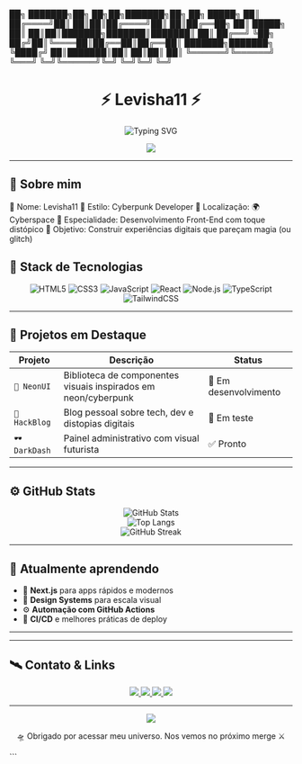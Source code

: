 



██╗     ███████╗██╗   ██╗██╗███████╗██╗  ██╗ █████╗ 
██║     ██╔════╝██║   ██║██║██╔════╝██║  ██║██╔══██╗
██║     █████╗  ██║   ██║██║███████╗███████║███████║
██║     ██╔══╝  ╚██╗ ██╔╝██║╚════██║██╔══██║██╔══██║
███████╗███████╗ ╚████╔╝ ██║███████║██║  ██║██║  ██║
╚══════╝╚══════╝  ╚═══╝  ╚═╝╚══════╝╚═╝  ╚═╝╚═╝  ╚═╝

<h1 align="center">⚡ Levisha11 ⚡</h1>

<p align="center">
  <img src="https://readme-typing-svg.demolab.com?font=Share+Tech+Mono&size=25&duration=3000&color=00FFF7&center=true&vCenter=true&width=600&lines=Codificando+no+limite+da+realidade...;Explorando+o+universo+da+tecnologia+cyberpunk.;404+-+Limites+não+encontrados" alt="Typing SVG" />
</p>

<p align="center">
  <img src="https://capsule-render.vercel.app/api?type=waving&height=100&color=gradient&text=Bem-vindx%20ao%20universo%20de%20Levisha11&fontAlign=50&fontColor=00FFF7&desc=Hackeando%20a%20Matrix%20desde%2020XX&descAlign=50&descSize=15" />
</p>

---

## 👤 Sobre mim


🔹 Nome: Levisha11
🔹 Estilo: Cyberpunk Developer
🔹 Localização: 🌍 Cyberspace
🔹 Especialidade: Desenvolvimento Front-End com toque distópico
🔹 Objetivo: Construir experiências digitais que pareçam magia (ou glitch)




## 🧪 Stack de Tecnologias

<div align="center">

![HTML5](https://img.shields.io/badge/HTML5-FF0050?style=for-the-badge\&logo=html5\&logoColor=white)
![CSS3](https://img.shields.io/badge/CSS3-00E5FF?style=for-the-badge\&logo=css3\&logoColor=white)
![JavaScript](https://img.shields.io/badge/JavaScript-F7DF1E?style=for-the-badge\&logo=javascript\&logoColor=black)
![React](https://img.shields.io/badge/React-61DAFB?style=for-the-badge\&logo=react\&logoColor=black)
![Node.js](https://img.shields.io/badge/Node.js-08F79A?style=for-the-badge\&logo=node.js\&logoColor=black)
![TypeScript](https://img.shields.io/badge/TypeScript-3178C6?style=for-the-badge\&logo=typescript\&logoColor=white)
![TailwindCSS](https://img.shields.io/badge/Tailwind-38BDF8?style=for-the-badge\&logo=tailwindcss\&logoColor=white)

</div>

---

## 🧩 Projetos em Destaque

| Projeto        | Descrição                                                      | Status                |
| -------------- | -------------------------------------------------------------- | --------------------- |
| `🌃 NeonUI`    | Biblioteca de componentes visuais inspirados em neon/cyberpunk | 🔧 Em desenvolvimento |
| `🌌 HackBlog`  | Blog pessoal sobre tech, dev e distopias digitais              | 🧪 Em teste           |
| `🕶️ DarkDash` | Painel administrativo com visual futurista                     | ✅ Pronto              |

---

## ⚙️ GitHub Stats

<div align="center">

![GitHub Stats](https://github-readme-stats.vercel.app/api?username=Levisha11\&show_icons=true\&theme=tokyonight\&hide_border=true) <br>
![Top Langs](https://github-readme-stats.vercel.app/api/top-langs/?username=Levisha11\&layout=compact\&theme=tokyonight\&hide_border=true) <br>
![GitHub Streak](https://streak-stats.demolab.com?user=Levisha11\&theme=neon-palenight\&hide_border=true)

</div>

---

## 🔮 Atualmente aprendendo

* 🔧 **Next.js** para apps rápidos e modernos
* 🧠 **Design Systems** para escala visual
* ⚙️ **Automação com GitHub Actions**
* 🧬 **CI/CD** e melhores práticas de deploy

---

---

## 🛰️ Contato & Links

<p align="center">
  <a href="https://github.com/Levisha11" target="_blank">
    <img src="https://img.shields.io/badge/GitHub-0D1117?style=for-the-badge&logo=github&logoColor=00FFF7" />
  </a>
  <a href="https://linkedin.com/in/SEU-LINKEDIN" target="_blank">
    <img src="https://img.shields.io/badge/LinkedIn-1C1C1C?style=for-the-badge&logo=linkedin&logoColor=00FFF7" />
  </a>
  <a href="https://SEU-PORTFOLIO.com" target="_blank">
    <img src="https://img.shields.io/badge/Portfólio-1F1F1F?style=for-the-badge&logo=internet-computer&logoColor=00FFF7" />
  </a>
  <a href="mailto:SEU-EMAIL" target="_blank">
    <img src="https://img.shields.io/badge/E--mail-1C1C1C?style=for-the-badge&logo=gmail&logoColor=00FFF7" />
  </a>
</p>

---

<p align="center">
  <img src="https://capsule-render.vercel.app/api?type=rect&color=0:00FFF7,100:FF00D4&height=2"/>
</p>

<p align="center">
  🛸 Obrigado por acessar meu universo.  
  Nos vemos no próximo merge ⚔️
</p>
```






